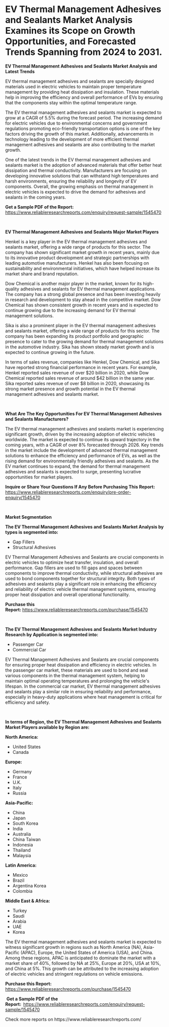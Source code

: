 <p><h1>EV Thermal Management Adhesives and Sealants Market Analysis Examines its Scope on Growth Opportunities, and Forecasted Trends Spanning from 2024 to 2031.</h1></p><p><strong>EV Thermal Management Adhesives and Sealants Market Analysis and Latest Trends</strong></p>
<p><p>EV thermal management adhesives and sealants are specially designed materials used in electric vehicles to maintain proper temperature management by providing heat dissipation and insulation. These materials help in improving the efficiency and overall performance of EVs by ensuring that the components stay within the optimal temperature range.</p><p>The EV thermal management adhesives and sealants market is expected to grow at a CAGR of 5.5% during the forecast period. The increasing demand for electric vehicles due to environmental concerns and government regulations promoting eco-friendly transportation options is one of the key factors driving the growth of this market. Additionally, advancements in technology leading to the development of more efficient thermal management adhesives and sealants are also contributing to the market growth.</p><p>One of the latest trends in the EV thermal management adhesives and sealants market is the adoption of advanced materials that offer better heat dissipation and thermal conductivity. Manufacturers are focusing on developing innovative solutions that can withstand high temperatures and harsh environments, ensuring the reliability and longevity of EV components. Overall, the growing emphasis on thermal management in electric vehicles is expected to drive the demand for adhesives and sealants in the coming years.</p></p>
<p><strong>Get a Sample PDF of the Report:&nbsp;</strong> <a href="https://www.reliableresearchreports.com/enquiry/request-sample/1545470">https://www.reliableresearchreports.com/enquiry/request-sample/1545470</a></p>
<p>&nbsp;</p>
<p><strong>EV Thermal Management Adhesives and Sealants Major Market Players</strong></p>
<p><p>Henkel is a key player in the EV thermal management adhesives and sealants market, offering a wide range of products for this sector. The company has shown significant market growth in recent years, mainly due to its innovative product development and strategic partnerships with leading automotive manufacturers. Henkel has also been focusing on sustainability and environmental initiatives, which have helped increase its market share and brand reputation.</p><p>Dow Chemical is another major player in the market, known for its high-quality adhesives and sealants for EV thermal management applications. The company has a strong global presence and has been investing heavily in research and development to stay ahead in the competitive market. Dow Chemical has shown consistent growth in recent years and is expected to continue growing due to the increasing demand for EV thermal management solutions.</p><p>Sika is also a prominent player in the EV thermal management adhesives and sealants market, offering a wide range of products for this sector. The company has been expanding its product portfolio and geographic presence to cater to the growing demand for thermal management solutions in the automotive industry. Sika has shown steady market growth and is expected to continue growing in the future.</p><p>In terms of sales revenue, companies like Henkel, Dow Chemical, and Sika have reported strong financial performance in recent years. For example, Henkel reported sales revenue of over $20 billion in 2020, while Dow Chemical reported sales revenue of around $42 billion in the same year. Sika reported sales revenue of over $8 billion in 2020, showcasing its strong market presence and growth potential in the EV thermal management adhesives and sealants market.</p></p>
<p>&nbsp;</p>
<p><strong>What Are The Key Opportunities For EV Thermal Management Adhesives and Sealants Manufacturers?</strong></p>
<p><p>The EV thermal management adhesives and sealants market is experiencing significant growth, driven by the increasing adoption of electric vehicles worldwide. The market is expected to continue its upward trajectory in the coming years, with a CAGR of over 8% forecasted through 2026. Key trends in the market include the development of advanced thermal management solutions to enhance the efficiency and performance of EVs, as well as the rising demand for environmentally friendly adhesives and sealants. As the EV market continues to expand, the demand for thermal management adhesives and sealants is expected to surge, presenting lucrative opportunities for market players.</p></p>
<p><strong>Inquire or Share Your Questions If Any Before Purchasing This Report:</strong> <a href="https://www.reliableresearchreports.com/enquiry/pre-order-enquiry/1545470">https://www.reliableresearchreports.com/enquiry/pre-order-enquiry/1545470</a></p>
<p>&nbsp;</p>
<p><strong>Market Segmentation</strong></p>
<p><strong>The EV Thermal Management Adhesives and Sealants Market Analysis by types is segmented into:</strong></p>
<p><ul><li>Gap Fillers</li><li>Structural Adhesives</li></ul></p>
<p><p>EV Thermal Management Adhesives and Sealants are crucial components in electric vehicles to optimize heat transfer, insulation, and overall performance. Gap fillers are used to fill gaps and spaces between components to improve thermal conductivity, while structural adhesives are used to bond components together for structural integrity. Both types of adhesives and sealants play a significant role in enhancing the efficiency and reliability of electric vehicle thermal management systems, ensuring proper heat dissipation and overall operational functionality.</p></p>
<p><strong>Purchase this Report:&nbsp;</strong><a href="https://www.reliableresearchreports.com/purchase/1545470">https://www.reliableresearchreports.com/purchase/1545470</a></p>
<p>&nbsp;</p>
<p><strong>The EV Thermal Management Adhesives and Sealants Market Industry Research by Application is segmented into:</strong></p>
<p><ul><li>Passenger Car</li><li>Commercial Car</li></ul></p>
<p><p>EV Thermal Management Adhesives and Sealants are crucial components for ensuring proper heat dissipation and efficiency in electric vehicles. In the passenger car market, these materials are used to bond and seal various components in the thermal management system, helping to maintain optimal operating temperatures and prolonging the vehicle's lifespan. In the commercial car market, EV thermal management adhesives and sealants play a similar role in ensuring reliability and performance, especially in heavy-duty applications where heat management is critical for efficiency and safety.</p></p>
<p>&nbsp;</p>
<p><strong>In terms of Region, the EV Thermal Management Adhesives and Sealants Market Players available by Region are:</strong></p>
<p>
    <p> <strong> North America: </strong>
        <ul>
            <li>United States</li>
            <li>Canada</li>
        </ul>
        </p> 
    <p> <strong> Europe: </strong>
        <ul>
            <li>Germany</li>
            <li>France</li>
            <li>U.K.</li>
            <li>Italy</li>
            <li>Russia</li>
        </ul>
        </p> 
    <p> <strong> Asia-Pacific: </strong>
        <ul>
            <li>China</li>
            <li>Japan</li>
            <li>South Korea</li>
            <li>India</li>
            <li>Australia</li>
            <li>China Taiwan</li>
            <li>Indonesia</li>
            <li>Thailand</li>
            <li>Malaysia</li>
        </ul>
        </p> 
    <p> <strong> Latin America: </strong>
        <ul>
            <li>Mexico</li>
            <li>Brazil</li>
            <li>Argentina Korea</li>
            <li>Colombia</li>
        </ul>
        </p> 
    <p> <strong> Middle East & Africa: </strong>
        <ul>
            <li>Turkey</li>
            <li>Saudi</li>
            <li>Arabia</li>
            <li>UAE</li>
            <li>Korea</li>
        </ul>
    </p>
    </p>
<p><p>The EV thermal management adhesives and sealants market is expected to witness significant growth in regions such as North America (NA), Asia-Pacific (APAC), Europe, the United States of America (USA), and China. Among these regions, APAC is anticipated to dominate the market with a market share of 40%, followed by NA at 25%, Europe at 20%, USA at 10%, and China at 5%. This growth can be attributed to the increasing adoption of electric vehicles and stringent regulations on vehicle emissions.</p></p>
<p><strong>Purchase this Report: </strong><a href="https://www.reliableresearchreports.com/purchase/1545470">https://www.reliableresearchreports.com/purchase/1545470</a></p>
<p>&nbsp;<strong>Get a Sample PDF of the Report:&nbsp;&nbsp;</strong><a href="https://www.reliableresearchreports.com/enquiry/request-sample/1545470">https://www.reliableresearchreports.com/enquiry/request-sample/1545470</a></p>
<p><strong></strong></p>
<p>Check more reports on https://www.reliableresearchreports.com/</p>